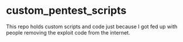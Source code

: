 # custom_pentest_scripts
This repo holds custom scripts and code just because I got fed up with people removing the exploit code from the internet.
